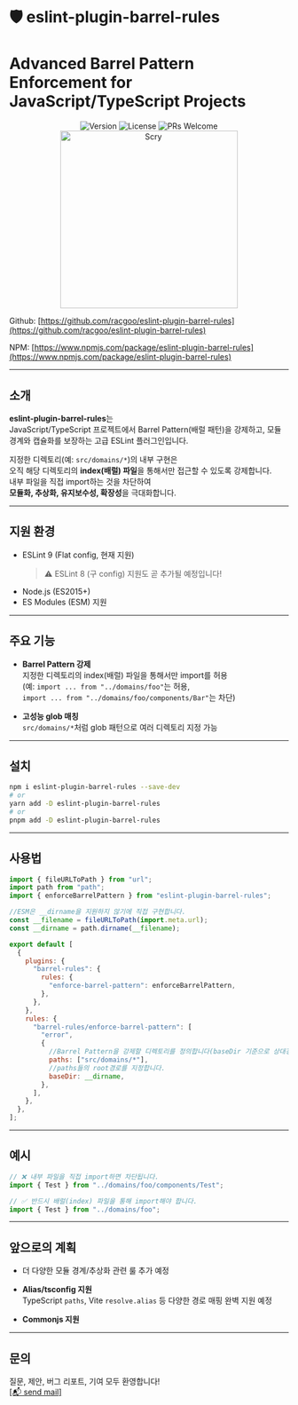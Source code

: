 # 🛡️ eslint-plugin-barrel-rules

# **Advanced Barrel Pattern Enforcement for JavaScript/TypeScript Projects**

<div align="center">
  <img src="https://img.shields.io/badge/version-1.0.4-blue.svg" alt="Version"/>
  <img src="https://img.shields.io/badge/License-MIT-yellow.svg" alt="License"/>
  <img src="https://img.shields.io/badge/PRs-welcome-brightgreen.svg" alt="PRs Welcome"/>
</div>

<div align="center">
  <img width="320" alt="Scry" src="https://github.com/user-attachments/assets/dc11d2d4-3896-4def-bf5f-e778086a3de8" />
</div>

Github: [https://github.com/racgoo/eslint-plugin-barrel-rules](https://github.com/racgoo/eslint-plugin-barrel-rules)

NPM: [https://www.npmjs.com/package/eslint-plugin-barrel-rules](https://www.npmjs.com/package/eslint-plugin-barrel-rules)

---

## 소개

**eslint-plugin-barrel-rules**는  
JavaScript/TypeScript 프로젝트에서 Barrel Pattern(배럴 패턴)을 강제하고, 모듈 경계와 캡슐화를 보장하는 고급 ESLint 플러그인입니다.

지정한 디렉토리(예: `src/domains/*`)의 내부 구현은  
오직 해당 디렉토리의 **index(배럴) 파일**을 통해서만 접근할 수 있도록 강제합니다.  
내부 파일을 직접 import하는 것을 차단하여  
**모듈화, 추상화, 유지보수성, 확장성**을 극대화합니다.

---

## 지원 환경

- ESLint 9 (Flat config, 현재 지원)
  > ⚠️ ESLint 8 (구 config) 지원도 곧 추가될 예정입니다!
- Node.js (ES2015+)
- ES Modules (ESM) 지원

---

## 주요 기능

- **Barrel Pattern 강제**  
  지정한 디렉토리의 index(배럴) 파일을 통해서만 import를 허용  
  (예: `import ... from "../domains/foo"`는 허용,  
  `import ... from "../domains/foo/components/Bar"`는 차단)

- **고성능 glob 매칭**  
  `src/domains/*`처럼 glob 패턴으로 여러 디렉토리 지정 가능

---

## 설치

```bash
npm i eslint-plugin-barrel-rules --save-dev
# or
yarn add -D eslint-plugin-barrel-rules
# or
pnpm add -D eslint-plugin-barrel-rules
```

---

## 사용법

```js
import { fileURLToPath } from "url";
import path from "path";
import { enforceBarrelPattern } from "eslint-plugin-barrel-rules";

//ESM은 __dirname을 지원하지 않기에 직접 구현합니다.
const __filename = fileURLToPath(import.meta.url);
const __dirname = path.dirname(__filename);

export default [
  {
    plugins: {
      "barrel-rules": {
        rules: {
          "enforce-barrel-pattern": enforceBarrelPattern,
        },
      },
    },
    rules: {
      "barrel-rules/enforce-barrel-pattern": [
        "error",
        {
          //Barrel Pattern을 강제할 디렉토리를 정의합니다(baseDir 기준으로 상대경로)
          paths: ["src/domains/*"],
          //paths들의 root경로를 지정합니다.
          baseDir: __dirname,
        },
      ],
    },
  },
];
```

---

## 예시

```ts
// ❌ 내부 파일을 직접 import하면 차단됩니다.
import { Test } from "../domains/foo/components/Test";

// ✅ 반드시 배럴(index) 파일을 통해 import해야 합니다.
import { Test } from "../domains/foo";
```

---

## 앞으로의 계획

- 더 다양한 모듈 경계/추상화 관련 룰 추가 예정

- **Alias/tsconfig 지원**  
  TypeScript `paths`, Vite `resolve.alias` 등 다양한 경로 매핑 완벽 지원 예정

- **Commonjs 지원**

---

## 문의

질문, 제안, 버그 리포트, 기여 모두 환영합니다!  
[[📬 send mail]](mailto:lhsung98@naver.com)
